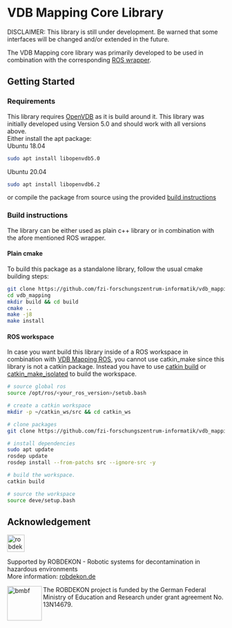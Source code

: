 VDB Mapping Core Library
===
DISCLAIMER: This library is still under development. Be warned that some interfaces will be changed and/or extended in the future.

The VDB Mapping core library was primarily developed to be used in combination with the corresponding [ROS wrapper](https://github.com/fzi-forschungszentrum-informatik/vdb_mapping_ros).

## Getting Started

### Requirements
This library requires [OpenVDB](https://www.openvdb.org/) as it is build around it. This library was initially developed using Version 5.0 and should work with all versions above.  
 Either install the apt package:  
 Ubuntu 18.04
 ``` bash
 sudo apt install libopenvdb5.0
 ```
 Ubuntu 20.04
 ``` bash
 sudo apt install libopenvdb6.2
 ```
or compile the package from source using the provided [build instructions](https://github.com/AcademySoftwareFoundation/openvdb)

### Build instructions

The library can be either used as plain c++ library or in combination with the afore mentioned ROS wrapper.

#### Plain cmake
To build this package as a standalone library, follow the usual cmake building steps:
``` bash
git clone https://github.com/fzi-forschungszentrum-informatik/vdb_mapping
cd vdb_mapping
mkdir build && cd build
cmake ..
make -j8
make install
```

#### ROS workspace
In case you want build this library inside of a ROS workspace in combination with [VDB Mapping ROS](https://github.com/fzi-forschungszentrum-informatik/vdb_mapping_ros), you cannot use catkin_make since this library is not a catkin package.
Instead you have to use [catkin build](https://catkin-tools.readthedocs.io/en/latest/verbs/catkin_build.html) or [catkin_make_isolated](http://docs.ros.org/independent/api/rep/html/rep-0134.html) to build the workspace.

``` bash
# source global ros
source /opt/ros/<your_ros_version>/setub.bash

# create a catkin workspace
mkdir -p ~/catkin_ws/src && cd catkin_ws

# clone packages
git clone https://github.com/fzi-forschungszentrum-informatik/vdb_mapping

# install dependencies
sudo apt update
rosdep update
rosdep install --from-patchs src --ignore-src -y

# build the workspace.
catkin build

# source the workspace
source deve/setup.bash

```

## Acknowledgement

<a href="https://robdekon.de/">
  <img src="https://robdekon.de/user/themes/robdekon/images/robdekon_logo_web.svg"
  alt="robdekon_logo" height="40">
</a>

Supported by ROBDEKON - Robotic systems for decontamination in hazardous environments  
More information: [robdekon.de](https://robdekon.de/)

<a href="https://www.bmbf.de/">
  <img src="https://robdekon.de/user/themes/robdekon/images/BMBF_gefoerdert_2017_web.de.svg"
  alt="bmbf" height="80" align="left">
</a>

The ROBDEKON project is funded by the German Federal Ministry of Education and Research under grant agreement No. 13N14679.
